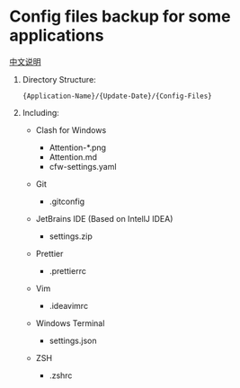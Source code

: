 # Config files backup for some applications

[中文说明](README_ZH.md)

1. Directory Structure:

   `{Application-Name}/{Update-Date}/{Config-Files}`

2. Including:

   - Clash for Windows

     - Attention-\*.png
     - Attention.md
     - cfw-settings.yaml

   - Git

     - .gitconfig

   - JetBrains IDE (Based on IntellJ IDEA)

     - settings.zip

   - Prettier

     - .prettierrc

   - Vim

     - .ideavimrc

   - Windows Terminal

     - settings.json

   - ZSH

     - .zshrc
